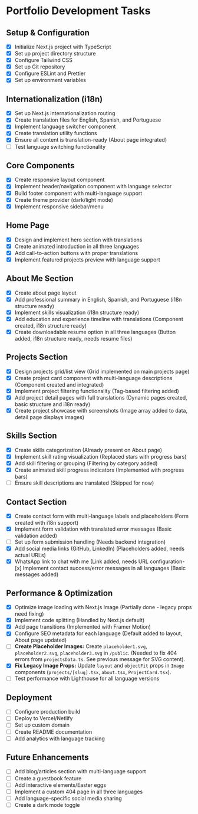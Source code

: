 # Portfolio Development Tasks

## Setup & Configuration
- [x] Initialize Next.js project with TypeScript
- [x] Set up project directory structure
- [x] Configure Tailwind CSS
- [x] Set up Git repository
- [x] Configure ESLint and Prettier
- [x] Set up environment variables

## Internationalization (i18n)
- [x] Set up Next.js internationalization routing
- [x] Create translation files for English, Spanish, and Portuguese
- [x] Implement language switcher component
- [x] Create translation utility functions
- [x] Ensure all content is translation-ready (About page integrated)
- [ ] Test language switching functionality

## Core Components
- [x] Create responsive layout component
- [x] Implement header/navigation component with language selector
- [x] Build footer component with multi-language support
- [x] Create theme provider (dark/light mode)
- [x] Implement responsive sidebar/menu

## Home Page
- [x] Design and implement hero section with translations
- [x] Create animated introduction in all three languages
- [x] Add call-to-action buttons with proper translations
- [x] Implement featured projects preview with language support

## About Me Section
- [x] Create about page layout
- [x] Add professional summary in English, Spanish, and Portuguese (i18n structure ready)
- [x] Implement skills visualization (i18n structure ready)
- [x] Add education and experience timeline with translations (Component created, i18n structure ready)
- [x] Create downloadable resume option in all three languages (Button added, i18n structure ready, needs resume files)

## Projects Section
- [x] Design projects grid/list view (Grid implemented on main projects page)
- [x] Create project card component with multi-language descriptions (Component created and integrated)
- [x] Implement project filtering functionality (Tag-based filtering added)
- [x] Add project detail pages with full translations (Dynamic pages created, basic structure and i18n ready)
- [x] Create project showcase with screenshots (Image array added to data, detail page displays images)

## Skills Section
- [x] Create skills categorization (Already present on About page)
- [x] Implement skill rating visualization (Replaced stars with progress bars)
- [x] Add skill filtering or grouping (Filtering by category added)
- [x] Create animated skill progress indicators (Implemented with progress bars)
- [ ] Ensure skill descriptions are translated (Skipped for now)

## Contact Section
- [x] Create contact form with multi-language labels and placeholders (Form created with i18n support)
- [x] Implement form validation with translated error messages (Basic validation added)
- [ ] Set up form submission handling (Needs backend integration)
- [x] Add social media links (GitHub, LinkedIn) (Placeholders added, needs actual URLs)
- [x] WhatsApp link to chat with me (Link added, needs URL configuration- [x] Implement contact success/error messages in all languages (Basic messages added)

## Performance & Optimization
- [x] Optimize image loading with Next.js Image (Partially done - legacy props need fixing)
- [x] Implement code splitting (Handled by Next.js default)
- [x] Add page transitions (Implemented with Framer Motion)
- [x] Configure SEO metadata for each language (Default added to layout, About page updated)
- [ ] **Create Placeholder Images:** Create `placeholder1.svg`, `placeholder2.svg`, `placeholder3.svg` in `/public`. (Needed to fix 404 errors from `projectsData.ts`. See previous message for SVG content).
- [x] **Fix Legacy Image Props:** Update `layout` and `objectFit` props in `Image` components (`projects/[slug].tsx`, `about.tsx`, `ProjectCard.tsx`).
- [ ] Test performance with Lighthouse for all language versions

## Deployment
- [ ] Configure production build
- [ ] Deploy to Vercel/Netlify
- [ ] Set up custom domain
- [ ] Create README documentation
- [ ] Add analytics with language tracking

## Future Enhancements
- [ ] Add blog/articles section with multi-language support
- [ ] Create a guestbook feature
- [ ] Add interactive elements/Easter eggs
- [ ] Implement a custom 404 page in all three languages
- [ ] Add language-specific social media sharing
- [ ] Create a dark mode toggle
